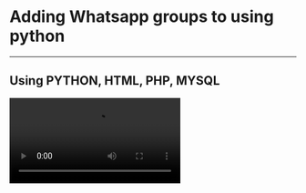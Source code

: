 <h1>Adding Whatsapp groups to using python</h1>
<hr>
<h2>Using PYTHON, HTML, PHP, MYSQL</h2>
<video src="https://www.youtube.com/watch?v=2deoSEV1qaQ">
<h3>*This works only with 1920x1080 display(scale 100%) pcs.</h3>